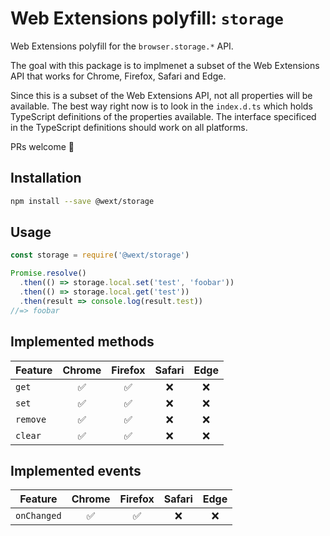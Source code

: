 # Web Extensions polyfill: `storage`

Web Extensions polyfill for the `browser.storage.*` API.

The goal with this package is to implmenet a subset of the Web Extensions API that works for Chrome, Firefox, Safari and Edge.

Since this is a subset of the Web Extensions API, not all properties will be available. The best way right now is to look in the `index.d.ts` which holds TypeScript definitions of the properties available. The interface specificed in the TypeScript definitions should work on all platforms.

PRs welcome 🚀

## Installation

```sh
npm install --save @wext/storage
```

## Usage

```js
const storage = require('@wext/storage')

Promise.resolve()
  .then(() => storage.local.set('test', 'foobar'))
  .then(() => storage.local.get('test'))
  .then(result => console.log(result.test))
//=> foobar
```

## Implemented methods

| Feature | Chrome | Firefox | Safari | Edge |
| ------- | :----: | :-----: | :----: | :--: |
| `get` | ✅ | ✅ | ❌ | ❌ |
| `set` | ✅ | ✅ | ❌ | ❌ |
| `remove` | ✅ | ✅ | ❌ | ❌ |
| `clear` | ✅ | ✅ | ❌ | ❌ |

## Implemented events

| Feature | Chrome | Firefox | Safari | Edge |
| ------- | :----: | :-----: | :----: | :--: |
| `onChanged` | ✅ | ✅ | ❌ | ❌ |
